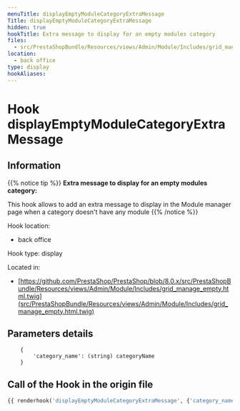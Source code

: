 ```yaml
---
menuTitle: displayEmptyModuleCategoryExtraMessage
Title: displayEmptyModuleCategoryExtraMessage
hidden: true
hookTitle: Extra message to display for an empty modules category
files:
  - src/PrestaShopBundle/Resources/views/Admin/Module/Includes/grid_manage_empty.html.twig
location:
  - back office
type: display
hookAliases:
---
```


# Hook displayEmptyModuleCategoryExtraMessage

## Information

{{% notice tip %}}
**Extra message to display for an empty modules category:** 

This hook allows to add an extra message to display in the Module manager page when a category doesn't have any module
{{% /notice %}}

Hook location:
  - back office

Hook type: display

Located in: 
  - [https://github.com/PrestaShop/PrestaShop/blob/8.0.x/src/PrestaShopBundle/Resources/views/Admin/Module/Includes/grid_manage_empty.html.twig](src/PrestaShopBundle/Resources/views/Admin/Module/Includes/grid_manage_empty.html.twig)

## Parameters details

```html.twig
    {
        'category_name': (string) categoryName
    }
```

## Call of the Hook in the origin file

```php
{{ renderhook('displayEmptyModuleCategoryExtraMessage', {'category_name': category.name}) }}
```
